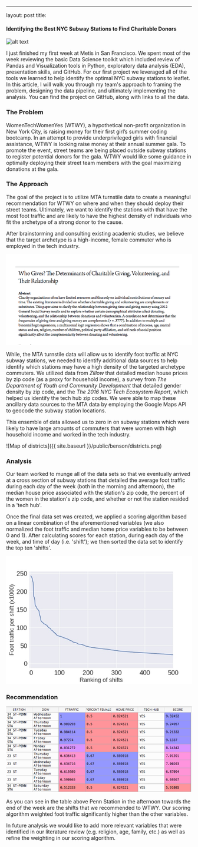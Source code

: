 ---
layout: post
title:

#### Identifying the Best NYC Subway Stations to Find Charitable Donors

![alt text](http://catholicandlovinit.com/wp-content/uploads/2018/05/Subwaymap-Htm-Alternative-Map-Of-Nyc-Subway-System.jpg "NYC Subway System")

I just finished my first week at Metis in San Francisco. We spent most of the week reviewing the basic Data Science toolkit which included review of Pandas and Visualization tools in Python, exploratory data analysis (EDA), presentation skills, and GitHub. For our first project we leveraged all of the tools we learned to help identify the optimal NYC subway stations to leaflet. In this article, I will walk you through my team's approach to framing the problem, designing the data pipeline, and ultimately implementing the analysis. You can find the project on GitHub, along with links to all the data.

### The Problem

WomenTechWomenYes (WTWY), a hypothetical non-profit organization in New York City, is raising money for their first girl’s summer coding bootcamp. In an attempt to provide underprivileged girls with financial assistance, WTWY is looking raise money at their annual summer gala.  To promote the event, street teams are being placed outside subway stations to register potential donors for the gala. WTWY would like some guidance in optimally deploying their street team members with the goal maximizing donations at the gala.

### The Approach

The goal of the project is to utilize MTA turnstile data to create a meaningful recommendation for WTWY on where and when they should deploy their street teams. Ultimately, we want to identify the stations with that have the most foot traffic  and are likely to have the highest density of individuals who fit the archetype of a strong donor to the cause.

After brainstorming and consulting existing academic studies, we believe that the target archetype is a high-income, female commuter who is employed in the tech industry.

![alt text](https://github.com/AJ-Davis/AJ-Davis.github.io/blob/master/_posts/Screen%20Shot%202018-07-06%20at%209.52.58%20AM.png "Charitable Giving Lit Review")


While, the MTA turnstile data will allow us to identify foot traffic at NYC subway stations, we needed to identify additional data sources to help identify which stations may have a high density of the targeted archetype commuters. We utilized data from *Zillow* that detailed median house prices by zip code (as a proxy for household income), a survey from *The Department of Youth and Community Development* that detailed gender density by zip code, and the *The 2016 NYC Tech Ecosystem Report​*, which helped us identify the tech hub zip codes. We were able to map these ancillary data sources to the MTA data by employing the Google Maps API to geocode the subway station locations.

This ensemble of data allowed us to zero in on subway stations which were likely to have large amounts of commuters that were women with high household income and worked in the tech industry.


![Map of districts]({{ site.baseurl }}/public/benson/districts.png)


### Analysis
Our team worked to munge all of the data sets so that we eventually arrived at a cross section of subway stations that detailed the average foot traffic during each day of the week (both in the morning and afternoon), the median house price associated with the station's zip code, the percent of the women in the station's zip code, and whether or not the station resided in a 'tech hub'.

Once the final data set was created, we applied a scoring algorithm based on a linear combination of the aforementioned variables (we also normalized the foot traffic and median home price variables to be between 0 and 1). After calculating scores for each station, during each day of the week, and time of day (i.e. 'shift'); we then sorted the data set to identify the top ten 'shifts'.

![alt text](https://github.com/AJ-Davis/AJ-Davis.github.io/blob/master/_posts/Max_num.jpg "NYC Tech Hubs")


### Recommendation

![alt text](https://github.com/AJ-Davis/AJ-Davis.github.io/blob/master/_posts/Screen%20Shot%202018-07-06%20at%2012.00.04%20PM.png "Rec Table")

As you can see in the table above Penn Station in the afternoon towards the end of the week are the shifts that we recommended to WTWY. Our scoring algorithm weighted foot traffic significantly higher than the other variables.

In future analysis we would like to add more relevant variables that were identified in our literature review (e.g. religion, age, family, etc.) as well as refine the weighting in our scoring algorithm.
